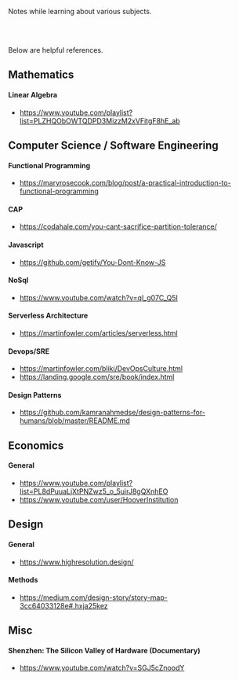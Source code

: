 Notes while learning about various subjects.

<br/><br/>

Below are helpful references.

## Mathematics

#### Linear Algebra
  + https://www.youtube.com/playlist?list=PLZHQObOWTQDPD3MizzM2xVFitgF8hE_ab


## Computer Science / Software Engineering

#### Functional Programming
  + https://maryrosecook.com/blog/post/a-practical-introduction-to-functional-programming

#### CAP
  + https://codahale.com/you-cant-sacrifice-partition-tolerance/

#### Javascript
  + https://github.com/getify/You-Dont-Know-JS

#### NoSql
  + https://www.youtube.com/watch?v=qI_g07C_Q5I  
  
#### Serverless Architecture
  + https://martinfowler.com/articles/serverless.html
  
#### Devops/SRE
  + https://martinfowler.com/bliki/DevOpsCulture.html  
  + https://landing.google.com/sre/book/index.html

#### Design Patterns
  + https://github.com/kamranahmedse/design-patterns-for-humans/blob/master/README.md
  
## Economics

#### General
  + https://www.youtube.com/playlist?list=PL8dPuuaLjXtPNZwz5_o_5uirJ8gQXnhEO
  + https://www.youtube.com/user/HooverInstitution


## Design

#### General
  + https://www.highresolution.design/
  
#### Methods
  + https://medium.com/design-story/story-map-3cc64033128e#.hxja25kez


## Misc

#### Shenzhen: The Silicon Valley of Hardware (Documentary)
  + https://www.youtube.com/watch?v=SGJ5cZnoodY
